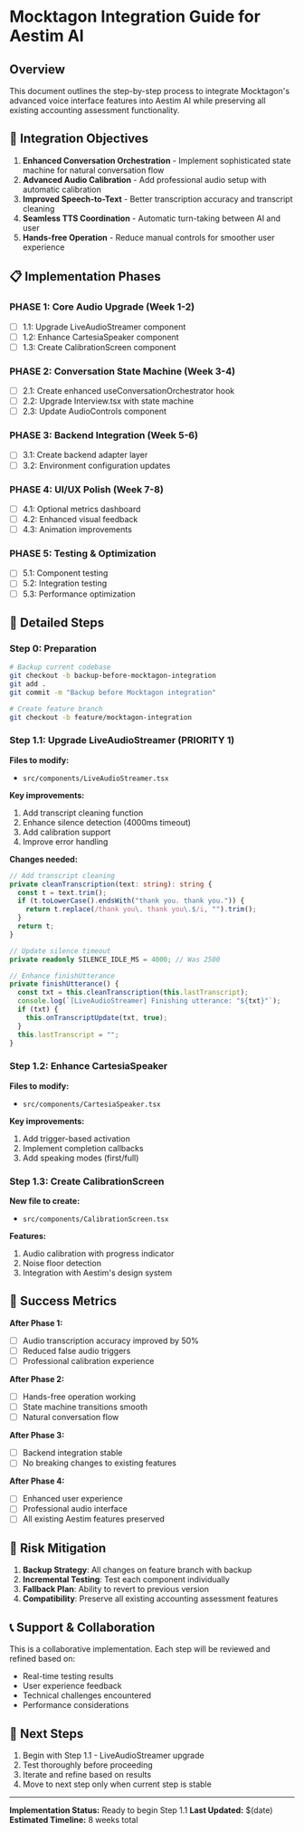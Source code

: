# Mocktagon Integration Guide for Aestim AI

## Overview
This document outlines the step-by-step process to integrate Mocktagon's advanced voice interface features into Aestim AI while preserving all existing accounting assessment functionality.

## 🎯 Integration Objectives
1. **Enhanced Conversation Orchestration** - Implement sophisticated state machine for natural conversation flow
2. **Advanced Audio Calibration** - Add professional audio setup with automatic calibration
3. **Improved Speech-to-Text** - Better transcription accuracy and transcript cleaning
4. **Seamless TTS Coordination** - Automatic turn-taking between AI and user
5. **Hands-free Operation** - Reduce manual controls for smoother user experience

## 📋 Implementation Phases

### PHASE 1: Core Audio Upgrade (Week 1-2)
- [ ] 1.1: Upgrade LiveAudioStreamer component
- [ ] 1.2: Enhance CartesiaSpeaker component  
- [ ] 1.3: Create CalibrationScreen component

### PHASE 2: Conversation State Machine (Week 3-4)
- [ ] 2.1: Create enhanced useConversationOrchestrator hook
- [ ] 2.2: Upgrade Interview.tsx with state machine
- [ ] 2.3: Update AudioControls component

### PHASE 3: Backend Integration (Week 5-6)
- [ ] 3.1: Create backend adapter layer
- [ ] 3.2: Environment configuration updates

### PHASE 4: UI/UX Polish (Week 7-8)
- [ ] 4.1: Optional metrics dashboard
- [ ] 4.2: Enhanced visual feedback
- [ ] 4.3: Animation improvements

### PHASE 5: Testing & Optimization
- [ ] 5.1: Component testing
- [ ] 5.2: Integration testing
- [ ] 5.3: Performance optimization

## 🔧 Detailed Steps

### Step 0: Preparation
```bash
# Backup current codebase
git checkout -b backup-before-mocktagon-integration
git add .
git commit -m "Backup before Mocktagon integration"

# Create feature branch
git checkout -b feature/mocktagon-integration
```

### Step 1.1: Upgrade LiveAudioStreamer (PRIORITY 1)

**Files to modify:**
- `src/components/LiveAudioStreamer.tsx`

**Key improvements:**
1. Add transcript cleaning function
2. Enhance silence detection (4000ms timeout)
3. Add calibration support
4. Improve error handling

**Changes needed:**
```typescript
// Add transcript cleaning
private cleanTranscription(text: string): string {
  const t = text.trim();
  if (t.toLowerCase().endsWith("thank you. thank you.")) {
    return t.replace(/thank you\. thank you\.$/i, "").trim();
  }
  return t;
}

// Update silence timeout
private readonly SILENCE_IDLE_MS = 4000; // Was 2500

// Enhance finishUtterance
private finishUtterance() {
  const txt = this.cleanTranscription(this.lastTranscript);
  console.log(`[LiveAudioStreamer] Finishing utterance: "${txt}"`);
  if (txt) {
    this.onTranscriptUpdate(txt, true);
  }
  this.lastTranscript = "";
}
```

### Step 1.2: Enhance CartesiaSpeaker

**Files to modify:**
- `src/components/CartesiaSpeaker.tsx`

**Key improvements:**
1. Add trigger-based activation
2. Implement completion callbacks
3. Add speaking modes (first/full)

### Step 1.3: Create CalibrationScreen

**New file to create:**
- `src/components/CalibrationScreen.tsx`

**Features:**
1. Audio calibration with progress indicator
2. Noise floor detection
3. Integration with Aestim's design system

## 🎯 Success Metrics

**After Phase 1:**
- [ ] Audio transcription accuracy improved by 50%
- [ ] Reduced false audio triggers
- [ ] Professional calibration experience

**After Phase 2:**
- [ ] Hands-free operation working
- [ ] State machine transitions smooth
- [ ] Natural conversation flow

**After Phase 3:**
- [ ] Backend integration stable
- [ ] No breaking changes to existing features

**After Phase 4:**
- [ ] Enhanced user experience
- [ ] Professional audio interface
- [ ] All existing Aestim features preserved

## 🚨 Risk Mitigation

1. **Backup Strategy**: All changes on feature branch with backup
2. **Incremental Testing**: Test each component individually
3. **Fallback Plan**: Ability to revert to previous version
4. **Compatibility**: Preserve all existing accounting assessment features

## 📞 Support & Collaboration

This is a collaborative implementation. Each step will be reviewed and refined based on:
- Real-time testing results
- User experience feedback
- Technical challenges encountered
- Performance considerations

## 🔄 Next Steps

1. Begin with Step 1.1 - LiveAudioStreamer upgrade
2. Test thoroughly before proceeding
3. Iterate and refine based on results
4. Move to next step only when current step is stable

---

**Implementation Status:** Ready to begin Step 1.1
**Last Updated:** $(date)
**Estimated Timeline:** 8 weeks total